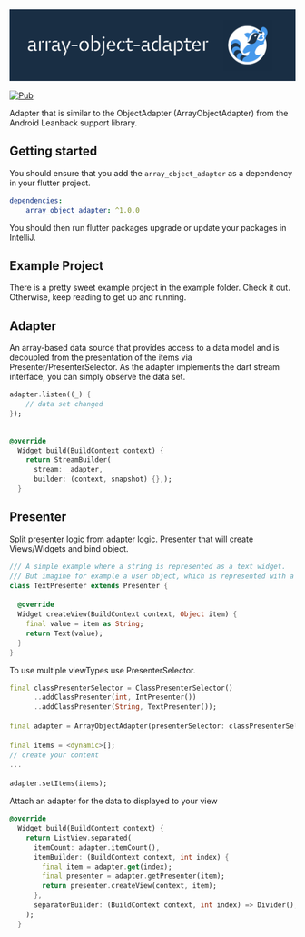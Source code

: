 <img src=".github/thumbnail.png"/>

[![Pub](https://img.shields.io/pub/v/array_object_adapter.svg)](https://pub.dartlang.org/packages/array_object_adapter)

Adapter that is similar to the ObjectAdapter (ArrayObjectAdapter) from the Android Leanback support library.

## Getting started
You should ensure that you add the `array_object_adapter` as a dependency in your flutter project.

``` yml
dependencies:
    array_object_adapter: ^1.0.0
```
 
You should then run flutter packages upgrade or update your packages in IntelliJ.

## Example Project

There is a pretty sweet example project in the example folder. Check it out. Otherwise, keep reading to get up and running.

## Adapter 

An array-based data source that provides access to a data model and is decoupled from the presentation of the items via Presenter/PresenterSelector.
As the adapter implements the dart stream interface, you can simply observe the data set.
```dart 
adapter.listen((_) { 
    // data set changed
});
```

```dart

@override
  Widget build(BuildContext context) {
    return StreamBuilder(
      stream: _adapter,
      builder: (context, snapshot) {},);
  } 
```

## Presenter

Split presenter logic from adapter logic. Presenter that will create Views/Widgets and bind object.

```dart
/// A simple example where a string is represented as a text widget.
/// But imagine for example a user object, which is represented with a thumbnail, name and address etc.
class TextPresenter extends Presenter {
  
  @override
  Widget createView(BuildContext context, Object item) {
    final value = item as String;
    return Text(value);
  }
}
```

To use multiple viewTypes use PresenterSelector.

```dart
final classPresenterSelector = ClassPresenterSelector()
      ..addClassPresenter(int, IntPresenter())
      ..addClassPresenter(String, TextPresenter());

final adapter = ArrayObjectAdapter(presenterSelector: classPresenterSelector);

final items = <dynamic>[];
// create your content
...

adapter.setItems(items);
```

Attach an adapter for the data to displayed to your view

````dart
@override
  Widget build(BuildContext context) {
    return ListView.separated(
      itemCount: adapter.itemCount(),
      itemBuilder: (BuildContext context, int index) {
        final item = adapter.get(index);
        final presenter = adapter.getPresenter(item);
        return presenter.createView(context, item);
      },
      separatorBuilder: (BuildContext context, int index) => Divider(),
    );
  }
````






